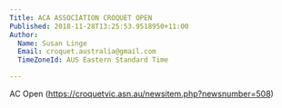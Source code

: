 ```yaml
---
Title: ACA ASSOCIATION CROQUET OPEN
Published: 2018-11-28T13:25:53.9518950+11:00
Author:
  Name: Susan Linge
  Email: croquet.australia@gmail.com
  TimeZoneId: AUS Eastern Standard Time

---
```

AC Open (https://croquetvic.asn.au/newsitem.php?newsnumber=508)